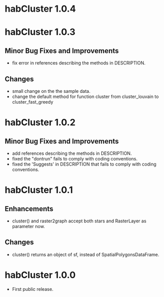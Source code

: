 # habCluster 1.0.4

# habCluster 1.0.3
## Minor Bug Fixes and Improvements
* fix error in references describing the methods in DESCRIPTION.

## Changes
* small change on the the sample data.
* change the default method for function cluster from cluster_louvain to cluster_fast_greedy

# habCluster 1.0.2
## Minor Bug Fixes and Improvements
* add references describing the methods in DESCRIPTION.
* fixed the "dontrun" fails to comply with coding conventions.
* fixed the 'Suggests' in DESCRIPTION that fails to comply with coding conventions.


# habCluster 1.0.1
## Enhancements
* cluster() and raster2graph accept both stars and RasterLayer as parameter now.

## Changes
* cluster() returns an object of sf, instead of SpatialPolygonsDataFrame.


# habCluster 1.0.0
* First public release.
